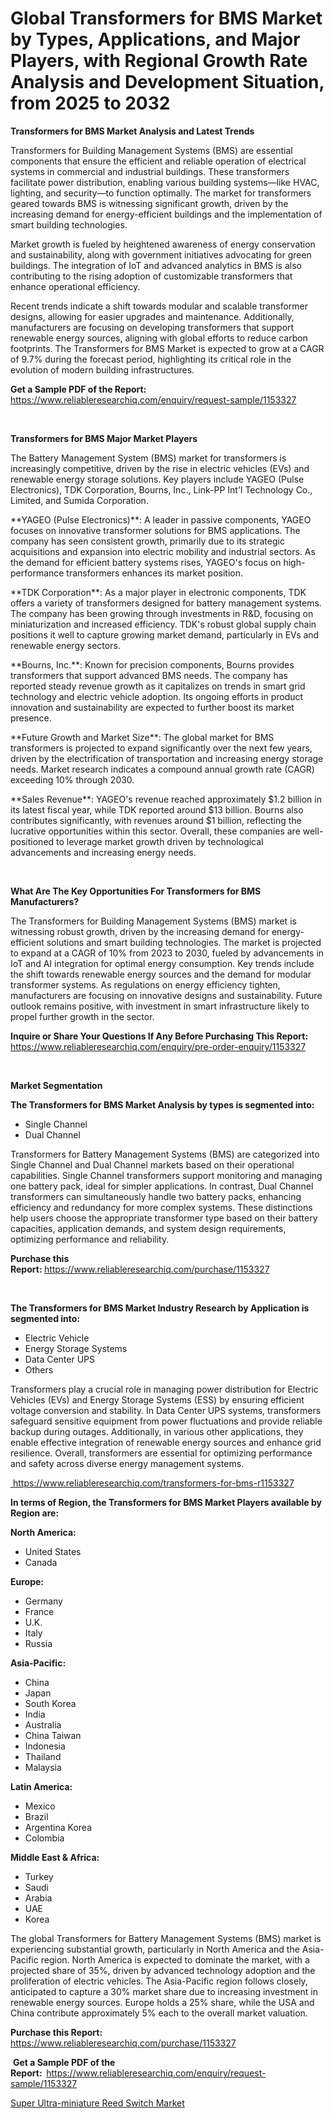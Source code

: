 <p><h1>Global Transformers for BMS Market by Types, Applications, and Major Players, with Regional Growth Rate Analysis and Development Situation, from 2025 to 2032</h1></p><p><strong>Transformers for BMS Market Analysis and Latest Trends</strong></p>
<p><p>Transformers for Building Management Systems (BMS) are essential components that ensure the efficient and reliable operation of electrical systems in commercial and industrial buildings. These transformers facilitate power distribution, enabling various building systems—like HVAC, lighting, and security—to function optimally. The market for transformers geared towards BMS is witnessing significant growth, driven by the increasing demand for energy-efficient buildings and the implementation of smart building technologies.</p><p>Market growth is fueled by heightened awareness of energy conservation and sustainability, along with government initiatives advocating for green buildings. The integration of IoT and advanced analytics in BMS is also contributing to the rising adoption of customizable transformers that enhance operational efficiency. </p><p>Recent trends indicate a shift towards modular and scalable transformer designs, allowing for easier upgrades and maintenance. Additionally, manufacturers are focusing on developing transformers that support renewable energy sources, aligning with global efforts to reduce carbon footprints. The Transformers for BMS Market is expected to grow at a CAGR of 9.7% during the forecast period, highlighting its critical role in the evolution of modern building infrastructures.</p></p>
<p><strong>Get a Sample PDF of the Report:&nbsp;</strong> <a href="https://www.reliableresearchiq.com/enquiry/request-sample/1153327?utm_campaign=2396&utm_medium=2&utm_source=Github&utm_content=ia&utm_term=13022025&utm_id=transformers-for-bms">https://www.reliableresearchiq.com/enquiry/request-sample/1153327</a></p>
<p>&nbsp;</p>
<p><strong>Transformers for BMS Major Market Players</strong></p>
<p><p>The Battery Management System (BMS) market for transformers is increasingly competitive, driven by the rise in electric vehicles (EVs) and renewable energy storage solutions. Key players include YAGEO (Pulse Electronics), TDK Corporation, Bourns, Inc., Link-PP Int'l Technology Co., Limited, and Sumida Corporation.</p><p>**YAGEO (Pulse Electronics)**: A leader in passive components, YAGEO focuses on innovative transformer solutions for BMS applications. The company has seen consistent growth, primarily due to its strategic acquisitions and expansion into electric mobility and industrial sectors. As the demand for efficient battery systems rises, YAGEO's focus on high-performance transformers enhances its market position.</p><p>**TDK Corporation**: As a major player in electronic components, TDK offers a variety of transformers designed for battery management systems. The company has been growing through investments in R&D, focusing on miniaturization and increased efficiency. TDK's robust global supply chain positions it well to capture growing market demand, particularly in EVs and renewable energy sectors.</p><p>**Bourns, Inc.**: Known for precision components, Bourns provides transformers that support advanced BMS needs. The company has reported steady revenue growth as it capitalizes on trends in smart grid technology and electric vehicle adoption. Its ongoing efforts in product innovation and sustainability are expected to further boost its market presence.</p><p>**Future Growth and Market Size**: The global market for BMS transformers is projected to expand significantly over the next few years, driven by the electrification of transportation and increasing energy storage needs. Market research indicates a compound annual growth rate (CAGR) exceeding 10% through 2030.</p><p>**Sales Revenue**: YAGEO's revenue reached approximately $1.2 billion in its latest fiscal year, while TDK reported around $13 billion. Bourns also contributes significantly, with revenues around $1 billion, reflecting the lucrative opportunities within this sector. Overall, these companies are well-positioned to leverage market growth driven by technological advancements and increasing energy needs.</p></p>
<p>&nbsp;</p>
<p><strong>What Are The Key Opportunities For Transformers for BMS Manufacturers?</strong></p>
<p><p>The Transformers for Building Management Systems (BMS) market is witnessing robust growth, driven by the increasing demand for energy-efficient solutions and smart building technologies. The market is projected to expand at a CAGR of 10% from 2023 to 2030, fueled by advancements in IoT and AI integration for optimal energy consumption. Key trends include the shift towards renewable energy sources and the demand for modular transformer systems. As regulations on energy efficiency tighten, manufacturers are focusing on innovative designs and sustainability. Future outlook remains positive, with investment in smart infrastructure likely to propel further growth in the sector.</p></p>
<p><strong>Inquire or Share Your Questions If Any Before Purchasing This Report:</strong> <a href="https://www.reliableresearchiq.com/enquiry/pre-order-enquiry/1153327?utm_campaign=2396&utm_medium=2&utm_source=Github&utm_content=ia&utm_term=13022025&utm_id=transformers-for-bms">https://www.reliableresearchiq.com/enquiry/pre-order-enquiry/1153327</a></p>
<p>&nbsp;</p>
<p><strong>Market Segmentation</strong></p>
<p><strong>The Transformers for BMS Market Analysis by types is segmented into:</strong></p>
<p><ul><li>Single Channel</li><li>Dual Channel</li></ul></p>
<p><p>Transformers for Battery Management Systems (BMS) are categorized into Single Channel and Dual Channel markets based on their operational capabilities. Single Channel transformers support monitoring and managing one battery pack, ideal for simpler applications. In contrast, Dual Channel transformers can simultaneously handle two battery packs, enhancing efficiency and redundancy for more complex systems. These distinctions help users choose the appropriate transformer type based on their battery capacities, application demands, and system design requirements, optimizing performance and reliability.</p></p>
<p><strong>Purchase this Report:&nbsp;</strong><a href="https://www.reliableresearchiq.com/purchase/1153327?utm_campaign=2396&utm_medium=2&utm_source=Github&utm_content=ia&utm_term=13022025&utm_id=transformers-for-bms">https://www.reliableresearchiq.com/purchase/1153327</a></p>
<p>&nbsp;</p>
<p><strong>The Transformers for BMS Market Industry Research by Application is segmented into:</strong></p>
<p><ul><li>Electric Vehicle</li><li>Energy Storage Systems</li><li>Data Center UPS</li><li>Others</li></ul></p>
<p><p>Transformers play a crucial role in managing power distribution for Electric Vehicles (EVs) and Energy Storage Systems (ESS) by ensuring efficient voltage conversion and stability. In Data Center UPS systems, transformers safeguard sensitive equipment from power fluctuations and provide reliable backup during outages. Additionally, in various other applications, they enable effective integration of renewable energy sources and enhance grid resilience. Overall, transformers are essential for optimizing performance and safety across diverse energy management systems.</p></p>
<p><a href="https://www.reliableresearchiq.com/transformers-for-bms-r1153327?utm_campaign=2396&utm_medium=2&utm_source=Github&utm_content=ia&utm_term=13022025&utm_id=transformers-for-bms">&nbsp;https://www.reliableresearchiq.com/transformers-for-bms-r1153327</a></p>
<p><strong>In terms of Region, the Transformers for BMS Market Players available by Region are:</strong></p>
<p>
    <p> <strong> North America: </strong>
        <ul>
            <li>United States</li>
            <li>Canada</li>
        </ul>
        </p> 
    <p> <strong> Europe: </strong>
        <ul>
            <li>Germany</li>
            <li>France</li>
            <li>U.K.</li>
            <li>Italy</li>
            <li>Russia</li>
        </ul>
        </p> 
    <p> <strong> Asia-Pacific: </strong>
        <ul>
            <li>China</li>
            <li>Japan</li>
            <li>South Korea</li>
            <li>India</li>
            <li>Australia</li>
            <li>China Taiwan</li>
            <li>Indonesia</li>
            <li>Thailand</li>
            <li>Malaysia</li>
        </ul>
        </p> 
    <p> <strong> Latin America: </strong>
        <ul>
            <li>Mexico</li>
            <li>Brazil</li>
            <li>Argentina Korea</li>
            <li>Colombia</li>
        </ul>
        </p> 
    <p> <strong> Middle East & Africa: </strong>
        <ul>
            <li>Turkey</li>
            <li>Saudi</li>
            <li>Arabia</li>
            <li>UAE</li>
            <li>Korea</li>
        </ul>
    </p>
    </p>
<p><p>The global Transformers for Battery Management Systems (BMS) market is experiencing substantial growth, particularly in North America and the Asia-Pacific region. North America is expected to dominate the market, with a projected share of 35%, driven by advanced technology adoption and the proliferation of electric vehicles. The Asia-Pacific region follows closely, anticipated to capture a 30% market share due to increasing investment in renewable energy sources. Europe holds a 25% share, while the USA and China contribute approximately 5% each to the overall market valuation.</p></p>
<p><strong>Purchase this Report: </strong><a href="https://www.reliableresearchiq.com/purchase/1153327?utm_campaign=2396&utm_medium=2&utm_source=Github&utm_content=ia&utm_term=13022025&utm_id=transformers-for-bms">https://www.reliableresearchiq.com/purchase/1153327</a></p>
<p>&nbsp;<strong>Get a Sample PDF of the Report:&nbsp;&nbsp;</strong><a href="https://www.reliableresearchiq.com/enquiry/request-sample/1153327?utm_campaign=2396&utm_medium=2&utm_source=Github&utm_content=ia&utm_term=13022025&utm_id=transformers-for-bms">https://www.reliableresearchiq.com/enquiry/request-sample/1153327</a></p>
<p><strong></strong></p>
<p><p><a href="https://github.com/bolalfredia7777/Market-Research-Report-List-1/blob/main/super-ultra-miniature-reed-switch-market.md?utm_campaign=2396&utm_medium=2&utm_source=Github&utm_content=ia&utm_term=13022025&utm_id=transformers-for-bms">Super Ultra-miniature Reed Switch Market</a></p></p>